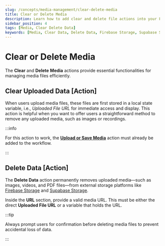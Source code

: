 ```yaml
---
slug: /concepts/media-management/clear-delete-media
title: Clear or Delete Media
description: Learn how to add clear and delete file actions into your FlutterFlow app.
sidebar_position: 4
tags: [Media, Clear Delete Data]
keywords: [Media, Clear Data, Delete Data, Firebase Storage, Supabase Storage]
---
```


# Clear or Delete Media

The **Clear** and **Delete** **Media** actions provide essential functionalities for managing media files efficiently.

## Clear Uploaded Data [Action]

When users upload media files, these files are first stored in a local state variable, i.e., *Uploaded File URL* for immediate access and display. This action is helpful when you want to offer users a straightforward method to remove any uploaded media, such as images or recordings.

:::info

For this action to work, the [**Upload or Save Media**](uploading-files.md#upload-or-save-media-action) action must already be added to the workflow.

:::

## Delete Data [Action]

The **Delete Data** action permanently removes uploaded media—such as images, videos, and PDF files—from external storage platforms like [Firebase Storage](https://firebase.google.com/docs/storage) and [Supabase Storage](https://supabase.com/storage).

Inside the **URL** section, provide a valid media URL. This must be either the direct **Uploaded File URL** or a variable that holds the URL.

:::tip

Always prompt users for confirmation before deleting media files to prevent accidental loss of data.

:::